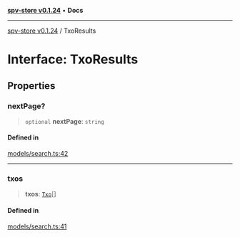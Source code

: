 [**spv-store v0.1.24**](../README.md) • **Docs**

***

[spv-store v0.1.24](../globals.md) / TxoResults

# Interface: TxoResults

## Properties

### nextPage?

> `optional` **nextPage**: `string`

#### Defined in

[models/search.ts:42](https://github.com/bitcoin-sv/spv-store/blob/03686d41c08cfcf21568a9b1fd3404a8ac07fb36/src/models/search.ts#L42)

***

### txos

> **txos**: [`Txo`](../classes/Txo.md)[]

#### Defined in

[models/search.ts:41](https://github.com/bitcoin-sv/spv-store/blob/03686d41c08cfcf21568a9b1fd3404a8ac07fb36/src/models/search.ts#L41)
